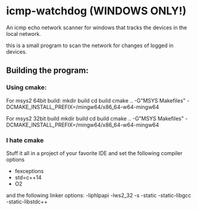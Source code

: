 # icmp-watchdog (WINDOWS ONLY!)
An icmp echo network scanner for windows that tracks the devices in the local network.

this is a small program to scan the network for changes of logged in devices.

## Building the program:

### Using cmake:
For msys2 64bit build: 
  mkdir build
  cd build
  cmake .. -G"MSYS Makefiles" -DCMAKE_INSTALL_PREFIX=/mingw64/x86_64-w64-mingw64
  
For msys2 32bit build
  mkdir build
  cd build
  cmake .. -G"MSYS Makefiles" -DCMAKE_INSTALL_PREFIX=/mingw64/x86_64-w64-mingw64
  
### I hate cmake

Stuff it all in a project of your favorite IDE and set the following compiler options
- fexceptions
- std=c++14
- O2

and the following linker options:
-liphlpapi 
-lws2_32 
-s -static -static-libgcc -static-libstdc++  
